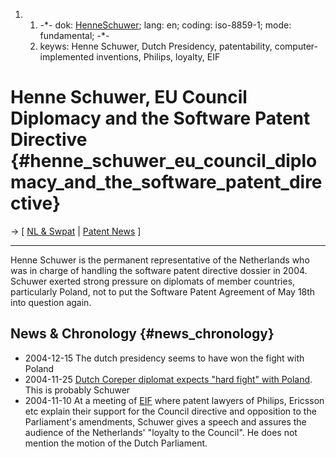 1.  1.  -\*- dok: [HenneSchuwer](HenneSchuwer "wikilink"); lang: en;
        coding: iso-8859-1; mode: fundamental; -\*-
    2.  keyws: Henne Schuwer, Dutch Presidency, patentability,
        computer-implemented inventions, Philips, loyalty, EIF

# Henne Schuwer, EU Council Diplomacy and the Software Patent Directive {#henne_schuwer_eu_council_diplomacy_and_the_software_patent_directive}

-\> \[ [ NL & Swpat](SwpatnlEn "wikilink") \| [ Patent
News](SwpatcninoEn "wikilink") \]

------------------------------------------------------------------------

Henne Schuwer is the permanent representative of the Netherlands who was
in charge of handling the software patent directive dossier in 2004.
Schuwer exerted strong pressure on diplomats of member countries,
particularly Poland, not to put the Software Patent Agreement of May
18th into question again.

## News & Chronology {#news_chronology}

-   2004-12-15 The dutch presidency seems to have won the fight with
    Poland
-   2004-11-25 [ Dutch Coreper diplomat expects \"hard fight\" with
    Poland](Nlpl041125En "wikilink"). This is probably Schuwer
-   2004-11-10 At a meeting of [
    EIF](EuropeanInternetFoundationEn "wikilink") where patent lawyers
    of Philips, Ericsson etc explain their support for the Council
    directive and opposition to the Parliament\'s amendments, Schuwer
    gives a speech and assures the audience of the Netherlands\'
    \"loyalty to the Council\". He does not mention the motion of the
    Dutch Parliament.
